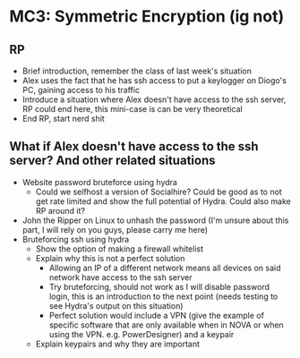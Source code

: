# MC3: Symmetric Encryption (ig not)

## RP

- Brief introduction, remember the class of last week's situation
- Alex uses the fact that he has ssh access to put a keylogger on Diogo's PC, gaining access to his traffic
- Introduce a situation where Alex doesn't have access to the ssh server, RP could end here, this mini-case is can be very theoretical
- End RP, start nerd shit

## What if Alex doesn't have access to the ssh server? And other related situations

- Website password bruteforce using hydra
  - Could we selfhost a version of Socialhire? Could be good as to not get rate limited and show the full potential of Hydra. Could also make RP around it?
- John the Ripper on Linux to unhash the password (I'm unsure about this part, I will rely on you guys, please carry me here)
- Bruteforcing ssh using hydra
  - Show the option of making a firewall whitelist
  - Explain why this is not a perfect solution
    - Allowing an IP of a different network means all devices on said network have access to the ssh server
    - Try bruteforcing, should not work as I will disable password login, this is an introduction to the next point (needs testing to see Hydra's output on this situation)
    - Perfect solution would include a VPN (give the example of specific software that are only available when in NOVA or when using the VPN. e.g. PowerDesigner) and a keypair
  - Explain keypairs and why they are important
